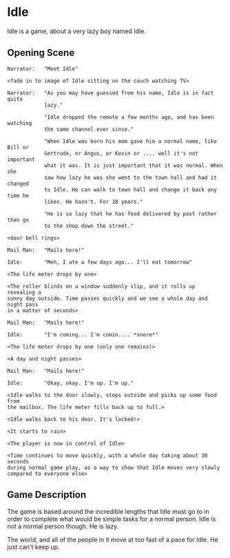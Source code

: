 Idle
================================================================================

Idle is a game, about a very lazy boy named Idle.

Opening Scene
--------------------------------------------------------------------------------

	Narrator:	"Meet Idle"

	<fade in to image of Idle sitting on the couch watching TV>

	Narrator:	"As you may have guessed from his name, Idle is in fact quite
				lazy."

				"Idle dropped the remote a few months ago, and has been watching
				the same channel ever since."

				"When Idle was born his mom gave him a normal name, like Bill or
				Gertrude, or Angus, or Kevin or .... well it's not important
				what it was. It is just important that it was normal. When she
				saw how lazy he was she went to the town hall and had it changed
				to Idle. He can walk to town hall and change it back any time he
				likes. He hasn't. For 18 years."

				"He is so lazy that he has food delivered by post rather than go
				to the shop down the street."

	<door bell rings>

	Mail Man:	"Mails here!"

	Idle:		"Meh, I ate a few days ago... I'll eat tomorrow"

	<The life meter drops by one>

	<The roller blinds on a window suddenly slip, and it rolls up revealing a
	sunny day outside. Time passes quickly and we see a whole day and night pass
	in a matter of seconds>

	Mail Man:	"Mails here!"

	Idle:		"I'm coming... I'm comin.... *snore*"

	<The life meter drops by one (only one remains)>

	<A day and night passes>

	Mail Man:	"Mails here!"

	Idle:		"Okay, okay. I'm up. I'm up."

	<Idle walks to the door slowly, steps outside and picks up some food from
	the mailbox. The life meter fills back up to full.>

	<Idle walks back to his door. It's locked!>

	<It starts to rain>

	<The player is now in control of Idle>

	<Time continues to move quickly, with a whole day taking about 30 seconds
	during normal game play, as a way to show that Idle moves very slowly
	compared to everyone else>



Game Description
--------------------------------------------------------------------------------

The game is based around the incredible lengths that Idle must go to in order to
complete what would be simple tasks for a normal person. Idle is not a normal
person though. He is lazy.

The world, and all of the people in it move at too fast of a pace for Idle. He
just can't keep up.


